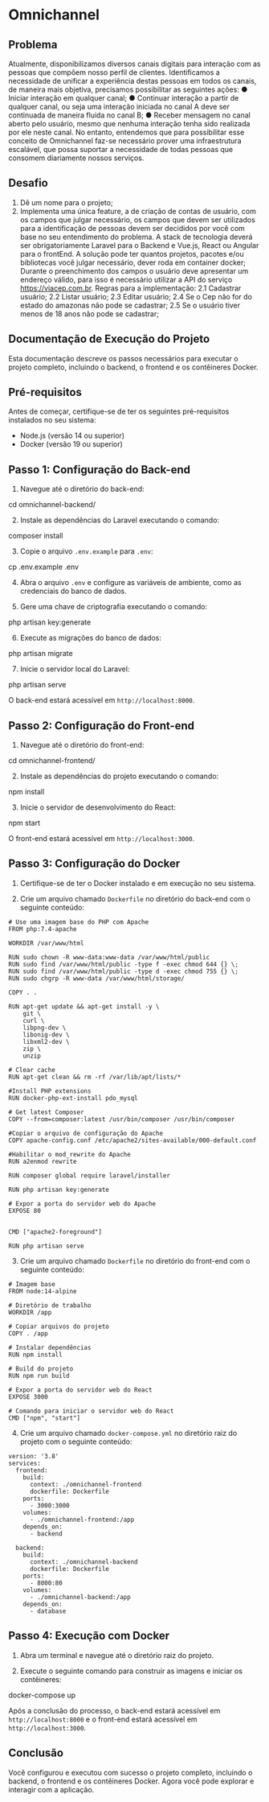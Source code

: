 # Omnichannel

## Problema

Atualmente, disponibilizamos diversos canais digitais para interação com as pessoas
que compõem nosso perfil de clientes. Identificamos a necessidade de unificar a experiência
destas pessoas em todos os canais, de maneira mais objetiva, precisamos possibilitar as
seguintes ações:
● Iniciar interação em qualquer canal;
● Continuar interação a partir de qualquer canal, ou seja uma interação iniciada no canal A
deve ser continuada de maneira fluida no canal B;
● Receber mensagem no canal aberto pelo usuário, mesmo que nenhuma interação tenha
sido realizada por ele neste canal.
No entanto, entendemos que para possibilitar esse conceito de Omnichannel faz-se
necessário prover uma infraestrutura escalável, que possa suportar a necessidade de todas
pessoas que consomem diariamente nossos serviços.

## Desafio
1. Dê um nome para o projeto;
2. Implementa uma única feature, a de criação de contas de usuário, com os campos
que julgar necessário, os campos que devem ser utilizados para a identificação de
pessoas devem ser decididos por você com base no seu entendimento do problema.
A stack de tecnologia deverá ser obrigatoriamente Laravel para o Backend e Vue.js,
React ou Angular para o frontEnd. A solução pode ter quantos projetos,
pacotes e/ou bibliotecas você julgar necessário, dever roda em container docker;
Durante o preenchimento dos campos o usuário deve apresentar um endereço válido,
para isso é necessário utilizar a API do serviço https://viacep.com.br.
Regras para a implementação:
2.1 Cadastrar usuário;
2.2 Listar usuário;
2.3 Editar usuário;
2.4 Se o Cep não for do estado do amazonas não pode se cadastrar;
2.5 Se o usuário tiver menos de 18 anos não pode se cadastrar;

## Documentação de Execução do Projeto

Esta documentação descreve os passos necessários para executar o projeto completo, incluindo o backend, o frontend e os contêineres Docker.

## Pré-requisitos

Antes de começar, certifique-se de ter os seguintes pré-requisitos instalados no seu sistema:

- Node.js (versão 14 ou superior)
- Docker (versão 19 ou superior)

## Passo 1: Configuração do Back-end

1. Navegue até o diretório do back-end:

cd omnichannel-backend/


2. Instale as dependências do Laravel executando o comando:

composer install


3. Copie o arquivo `.env.example` para `.env`:

cp .env.example .env


4. Abra o arquivo `.env` e configure as variáveis de ambiente, como as credenciais do banco de dados.

5. Gere uma chave de criptografia executando o comando:

php artisan key:generate


6. Execute as migrações do banco de dados:

php artisan migrate


7. Inicie o servidor local do Laravel:

php artisan serve


O back-end estará acessível em `http://localhost:8000`.

## Passo 2: Configuração do Front-end

1. Navegue até o diretório do front-end:

cd omnichannel-frontend/


2. Instale as dependências do projeto executando o comando:

npm install


3. Inicie o servidor de desenvolvimento do React:

npm start


O front-end estará acessível em `http://localhost:3000`.

## Passo 3: Configuração do Docker

1. Certifique-se de ter o Docker instalado e em execução no seu sistema.

2. Crie um arquivo chamado `Dockerfile` no diretório do back-end com o seguinte conteúdo:
```
# Use uma imagem base do PHP com Apache
FROM php:7.4-apache

WORKDIR /var/www/html

RUN sudo chown -R www-data:www-data /var/www/html/public
RUN sudo find /var/www/html/public -type f -exec chmod 644 {} \;
RUN sudo find /var/www/html/public -type d -exec chmod 755 {} \;
RUN sudo chgrp -R www-data /var/www/html/storage/

COPY . .

RUN apt-get update && apt-get install -y \
    git \
    curl \
    libpng-dev \
    libonig-dev \
    libxml2-dev \
    zip \
    unzip

# Clear cache
RUN apt-get clean && rm -rf /var/lib/apt/lists/*

#Install PHP extensions
RUN docker-php-ext-install pdo_mysql 

# Get latest Composer
COPY --from=composer:latest /usr/bin/composer /usr/bin/composer

#Copiar o arquivo de configuração do Apache
COPY apache-config.conf /etc/apache2/sites-available/000-default.conf

#Habilitar o mod_rewrite do Apache
RUN a2enmod rewrite

RUN composer global require laravel/installer

RUN php artisan key:generate

# Expor a porta do servidor web do Apache
EXPOSE 80


CMD ["apache2-foreground"]

RUN php artisan serve
```



3. Crie um arquivo chamado `Dockerfile` no diretório do front-end com o seguinte conteúdo:
```
# Imagem base
FROM node:14-alpine

# Diretório de trabalho
WORKDIR /app

# Copiar arquivos do projeto
COPY . /app

# Instalar dependências
RUN npm install

# Build do projeto
RUN npm run build

# Expor a porta do servidor web do React
EXPOSE 3000

# Comando para iniciar o servidor web do React
CMD ["npm", "start"]
```

4. Crie um arquivo chamado `docker-compose.yml` no diretório raiz do projeto com o seguinte conteúdo:

```
version: '3.8'
services:
  frontend:
    build:
      context: ./omnichannel-frontend
      dockerfile: Dockerfile
    ports:
      - 3000:3000
    volumes:
      - ./omnichannel-frontend:/app
    depends_on:
      - backend

  backend:
    build:
      context: ./omnichannel-backend
      dockerfile: Dockerfile
    ports:
      - 8000:80
    volumes:
      - ./omnichannel-backend:/app
    depends_on:
      - database
```


## Passo 4: Execução com Docker

1. Abra um terminal e navegue até o diretório raiz do projeto.

2. Execute o seguinte comando para construir as imagens e iniciar os contêineres:

docker-compose up


Após a conclusão do processo, o back-end estará acessível em `http://localhost:8000` e o front-end estará acessível em `http://localhost:3000`.

## Conclusão

Você configurou e executou com sucesso o projeto completo, incluindo o backend, o frontend e os contêineres Docker. Agora você pode explorar e interagir com a aplicação.







